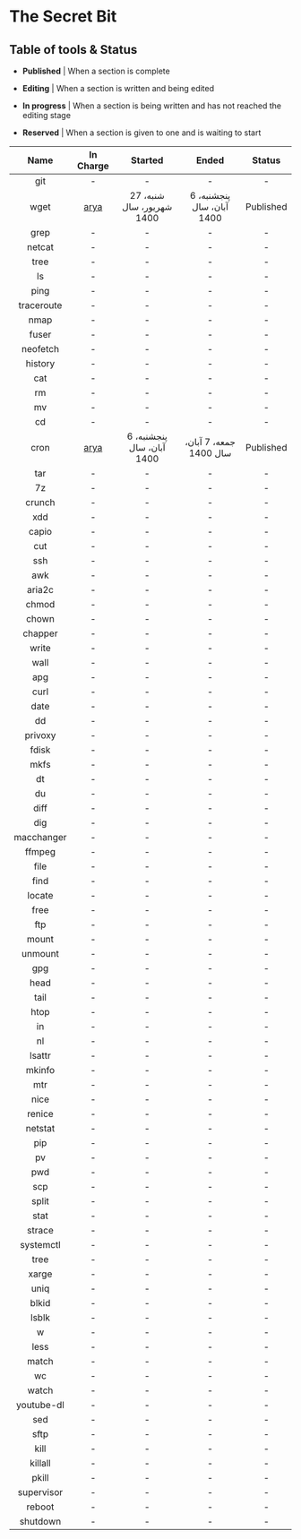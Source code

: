 # The Secret Bit

## Table of tools & Status

- **Published** | When a section is complete

- **Editing** | When a section is written and being edited

- **In progress** | When a section is being written and has not reached the editing stage

- **Reserved** | When a section is given to one and is waiting to start

|Name|In Charge|Started|Ended|Status|
|:-:|:-:|:-:|:-:|:-:|
|git|-|-|-|-|
|wget|[arya](https://github.com/shabane)|شنبه، 27 شهریور، سال 1400|پنجشنبه، 6 آبان، سال 1400|Published|
|grep|-|-|-|-|
|netcat|-|-|-|-|
|tree|-|-|-|-|
|ls|-|-|-|-|
|ping|-|-|-|-|
|traceroute|-|-|-|-|
|nmap|-|-|-|-|
|fuser|-|-|-|-|
|neofetch|-|-|-|-|
|history|-|-|-|-|
|cat|-|-|-|-|
|rm|-|-|-|-|
|mv|-|-|-|-|
|cd|-|-|-|-|
|cron|[arya](https://github.com/shabane)|پنجشنبه، 6 آبان، سال 1400|جمعه، 7 آبان، سال 1400|Published|
|tar|-|-|-|-|
|7z|-|-|-|-|
|crunch|-|-|-|-|
|xdd|-|-|-|-|
|capio|-|-|-|-|
|cut|-|-|-|-|
|ssh|-|-|-|-|
|awk|-|-|-|-|
|aria2c|-|-|-|-|
|chmod|-|-|-|-|
|chown|-|-|-|-|
|chapper|-|-|-|-|
|write|-|-|-|-|
|wall|-|-|-|-|
|apg|-|-|-|-|
|curl|-|-|-|-|
|date|-|-|-|-|
|dd|-|-|-|-|
|privoxy|-|-|-|-|
|fdisk|-|-|-|-|
|mkfs|-|-|-|-|
|dt|-|-|-|-|
|du|-|-|-|-|
|diff|-|-|-|-|
|dig|-|-|-|-|
|macchanger|-|-|-|-|
|ffmpeg|-|-|-|-|
|file|-|-|-|-|
|find|-|-|-|-|
|locate|-|-|-|-|
|free|-|-|-|-|
|ftp|-|-|-|-|
|mount|-|-|-|-|
|unmount|-|-|-|-|
|gpg|-|-|-|-|
|head|-|-|-|-|
|tail|-|-|-|-|
|htop|-|-|-|-|
|in|-|-|-|-|
|nl|-|-|-|-|
|lsattr|-|-|-|-|
|mkinfo|-|-|-|-|
|mtr|-|-|-|-|
|nice|-|-|-|-|
|renice|-|-|-|-|
|netstat|-|-|-|-|
|pip|-|-|-|-|
|pv|-|-|-|-|
|pwd|-|-|-|-|
|scp|-|-|-|-|
|split|-|-|-|-|
|stat|-|-|-|-|
|strace|-|-|-|-|
|systemctl|-|-|-|-|
|tree|-|-|-|-|
|xarge|-|-|-|-|
|uniq|-|-|-|-|
|blkid|-|-|-|-|
|lsblk|-|-|-|-|
|w|-|-|-|-|
|less|-|-|-|-|
|match|-|-|-|-|
|wc|-|-|-|-|
|watch|-|-|-|-|
|youtube-dl|-|-|-|-|
|sed|-|-|-|-|
|sftp|-|-|-|-|
|kill|-|-|-|-|
|killall|-|-|-|-|
|pkill|-|-|-|-|
|supervisor|-|-|-|-|
|reboot|-|-|-|-|
|shutdown|-|-|-|-|
